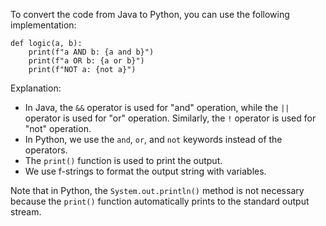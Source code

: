 To convert the code from Java to Python, you can use the following implementation:
```
def logic(a, b):
    print(f"a AND b: {a and b}")
    print(f"a OR b: {a or b}")
    print(f"NOT a: {not a}")
```
Explanation:

* In Java, the `&&` operator is used for "and" operation, while the `||` operator is used for "or" operation. Similarly, the `!` operator is used for "not" operation.
* In Python, we use the `and`, `or`, and `not` keywords instead of the operators.
* The `print()` function is used to print the output.
* We use f-strings to format the output string with variables.

Note that in Python, the `System.out.println()` method is not necessary because the `print()` function automatically prints to the standard output stream.
